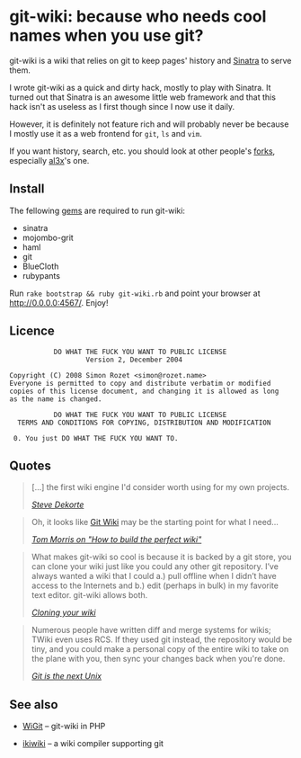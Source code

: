 git-wiki: because who needs cool names when you use git?
========================================================

git-wiki is a wiki that relies on git to keep pages' history
and [Sinatra][] to serve them.

I wrote git-wiki as a quick and dirty hack, mostly to play with Sinatra.
It turned out that Sinatra is an awesome little web framework and that this hack
isn't as useless as I first though since I now use it daily.

However, it is definitely not feature rich and will probably never be because
I mostly use it as a web frontend for `git`, `ls` and `vim`.

If you want history, search, etc. you should look at other people's [forks][],
especially [al3x][]'s one.


## Install

The fellowing [gems][] are required to run git-wiki:

- sinatra
- mojombo-grit
- haml
- git
- BlueCloth
- rubypants

Run `rake bootstrap && ruby git-wiki.rb` and point your browser at <http://0.0.0.0:4567/>. Enjoy!

## Licence
               DO WHAT THE FUCK YOU WANT TO PUBLIC LICENSE
                       Version 2, December 2004

    Copyright (C) 2008 Simon Rozet <simon@rozet.name>
    Everyone is permitted to copy and distribute verbatim or modified
    copies of this license document, and changing it is allowed as long
    as the name is changed.

               DO WHAT THE FUCK YOU WANT TO PUBLIC LICENSE
      TERMS AND CONDITIONS FOR COPYING, DISTRIBUTION AND MODIFICATION

     0. You just DO WHAT THE FUCK YOU WANT TO.

## Quotes

<blockquote>
<p>[...] the first wiki engine I'd consider worth using for my own projects.</p>
<p><cite><a href="http://www.dekorte.com/blog/blog.cgi?do=item&amp;id=3319">Steve Dekorte</a></cite></p>
</blockquote>

<blockquote>
<p>Oh, it looks like <a href="http://atonie.org/2008/02/git-wiki">Git Wiki</a> may be the
starting point for what I need...</p>
<p><cite><a href="http://tommorris.org/blog/2008/03/09#pid2761430">
Tom Morris on "How to build the perfect wiki"</a></cite></p>
</blockquote>

<blockquote>
<p>What makes git-wiki so cool is because it is backed by a git store, you can clone your
wiki just like you could any other git repository. I’ve always wanted a wiki that I could
a.) pull offline when I didn’t have access to the Internets and b.) edit (perhaps in bulk)
in my favorite text editor. git-wiki allows both.</p>
<p><cite><a href="http://github.com/willcodeforfoo/git-wiki/wikis">Cloning your wiki</a></cite></p>
</blockquote>

<blockquote>
<p>Numerous people have written diff and merge systems for wikis; TWiki even uses RCS.
If they used git instead, the repository would be tiny, and you could make a personal
copy of the entire wiki to take on the plane with you, then sync your changes back when you're done.</p> 
<p><cite><a href="http://www.advogato.org/person/apenwarr/diary/371.html">Git is the next Unix</a></cite></p>
</blockquote>

## See also

- [WiGit](http://el-tramo.be/software/wigit) – git-wiki in PHP
- [ikiwiki](http://ikiwiki.info/) – a wiki compiler supporting git


  [Sinatra]: http://sinatrarb.com
  [GitHub]: http://github.com/sr/git-wiki
  [forks]: http://github.com/sr/git-wiki/network
  [al3x]: http://github.com/al3x/github
  [gems]: http://www.rubygems.org/

